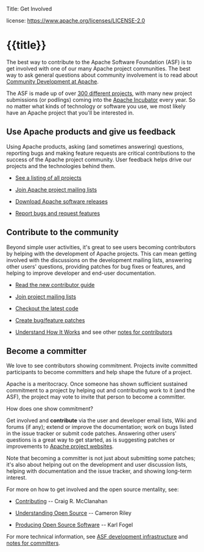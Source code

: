 Title: Get Involved

license: https://www.apache.org/licenses/LICENSE-2.0

# {{title}}

The best way to contribute to the Apache Software Foundation (ASF) is to get involved with
one of our many Apache project communities.  The  best way to ask general questions 
about community involvement is to read about [Community Development at Apache](http://community.apache.org/).

The ASF is made up of over [300 different projects](http://projects.apache.org/), with many 
new project submissions (or podlings) coming into the [Apache Incubator](http://incubator.apache.org/) every year. 
So no matter what kinds of technology or software you use, we most 
likely have an Apache project that you'll be interested in.

## Use Apache products and give us feedback

Using Apache products, asking (and sometimes answering) questions, reporting bugs
and making feature requests are critical contributions to the success of the Apache project community.
User feedback helps drive our projects and the technologies behind them.

-  [See a listing of all projects](http://projects.apache.org/) 

-  [Join Apache project mailing lists](mailinglists.html) 

-  [Download Apache software releases](/dyn/closer.cgi) 

-  [Report bugs and request features](http://issues.apache.org/) 

## Contribute to the community

Beyond simple user activities, it's great to see users becoming contributors 
by helping with the
development of Apache projects. This can mean getting involved with the
discussions on the development mailing lists, answering other users' questions,
providing patches for bug fixes or features, and helping to improve developer and end-user
documentation.

-  [Read the new contributor guide](/dev/contributors)

-  [Join project mailing lists](mailinglists.html) 

-  [Checkout the latest code](/dev/#svn) 

-  [Create bug/feature patches](http://issues.apache.org/) 

-  [Understand How It Works](how-it-works.html) and see other [notes for
contributors](/dev/#committers) 

## Become a committer

We love to see contributors showing commitment. Projects invite committed participants to become committers and help shape the future of a project. 

Apache is a meritocracy. Once someone has shown sufficient sustained 
commitment to a project by helping out and contributing work to it
(and the ASF), the project may vote to invite that person to become a committer.

How does one show commitment?

Get involved and **contribute** via the user and developer
email lists, Wiki and forums (if any); extend or improve the documentation; 
work on bugs listed in the issue tracker or submit code patches. Answering other users' 
questions is a great way to get started, as is suggesting patches or improvements 
to [Apache project websites](../dev/contributors.html#websites).

Note that becoming a committer is not just about submitting some patches;
it's also about helping out on the development and user discussion lists,
helping with documentation and the issue tracker, and showing long-term interest.

For more on how to get involved and the open source mentality, see:

-  [Contributing](http://jakarta.apache.org/site/contributing.html) --
Craig R. McClanahan

-  [Understanding Open
Source](http://jakarta.apache.org/site/understandingopensource.html) --
Cameron Riley

-  [Producing Open Source Software](http://producingoss.com/) -- Karl Fogel

For more technical information, see [ASF development infrastructure](/dev/) and [notes for
committers](/dev/#committers).
